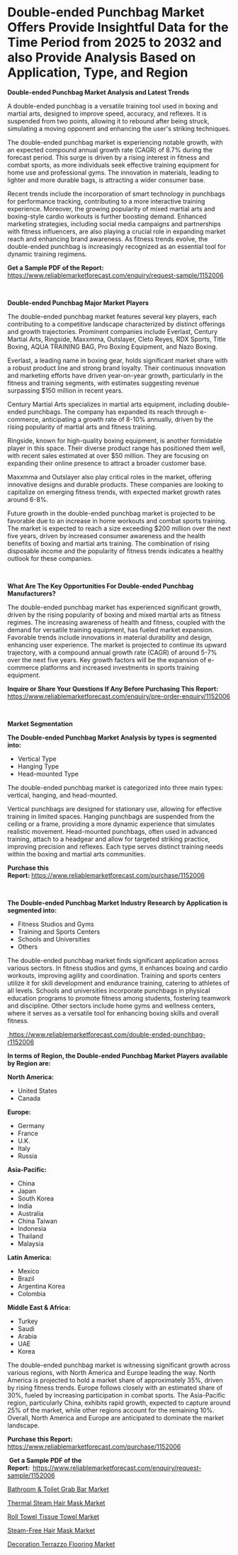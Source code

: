 <p><h1>Double-ended Punchbag Market Offers Provide Insightful Data for the Time Period from 2025 to 2032 and also Provide Analysis Based on Application, Type, and Region</h1></p><p><strong>Double-ended Punchbag Market Analysis and Latest Trends</strong></p>
<p><p>A double-ended punchbag is a versatile training tool used in boxing and martial arts, designed to improve speed, accuracy, and reflexes. It is suspended from two points, allowing it to rebound after being struck, simulating a moving opponent and enhancing the user's striking techniques.</p><p>The double-ended punchbag market is experiencing notable growth, with an expected compound annual growth rate (CAGR) of 8.7% during the forecast period. This surge is driven by a rising interest in fitness and combat sports, as more individuals seek effective training equipment for home use and professional gyms. The innovation in materials, leading to lighter and more durable bags, is attracting a wider consumer base. </p><p>Recent trends include the incorporation of smart technology in punchbags for performance tracking, contributing to a more interactive training experience. Moreover, the growing popularity of mixed martial arts and boxing-style cardio workouts is further boosting demand. Enhanced marketing strategies, including social media campaigns and partnerships with fitness influencers, are also playing a crucial role in expanding market reach and enhancing brand awareness. As fitness trends evolve, the double-ended punchbag is increasingly recognized as an essential tool for dynamic training regimens.</p></p>
<p><strong>Get a Sample PDF of the Report:&nbsp;</strong> <a href="https://www.reliablemarketforecast.com/enquiry/request-sample/1152006?utm_campaign=1169&utm_medium=2&utm_source=Github&utm_content=ia&utm_term=05042025&utm_id=double-ended-punchbag">https://www.reliablemarketforecast.com/enquiry/request-sample/1152006</a></p>
<p>&nbsp;</p>
<p><strong>Double-ended Punchbag Major Market Players</strong></p>
<p><p>The double-ended punchbag market features several key players, each contributing to a competitive landscape characterized by distinct offerings and growth trajectories. Prominent companies include Everlast, Century Martial Arts, Ringside, Maxxmma, Outslayer, Cleto Reyes, RDX Sports, Title Boxing, AQUA TRAINING BAG, Pro Boxing Equipment, and Nazo Boxing.</p><p>Everlast, a leading name in boxing gear, holds significant market share with a robust product line and strong brand loyalty. Their continuous innovation and marketing efforts have driven year-on-year growth, particularly in the fitness and training segments, with estimates suggesting revenue surpassing $150 million in recent years.</p><p>Century Martial Arts specializes in martial arts equipment, including double-ended punchbags. The company has expanded its reach through e-commerce, anticipating a growth rate of 8-10% annually, driven by the rising popularity of martial arts and fitness training.</p><p>Ringside, known for high-quality boxing equipment, is another formidable player in this space. Their diverse product range has positioned them well, with recent sales estimated at over $50 million. They are focusing on expanding their online presence to attract a broader customer base.</p><p>Maxxmma and Outslayer also play critical roles in the market, offering innovative designs and durable products. These companies are looking to capitalize on emerging fitness trends, with expected market growth rates around 6-8%.</p><p>Future growth in the double-ended punchbag market is projected to be favorable due to an increase in home workouts and combat sports training. The market is expected to reach a size exceeding $200 million over the next five years, driven by increased consumer awareness and the health benefits of boxing and martial arts training. The combination of rising disposable income and the popularity of fitness trends indicates a healthy outlook for these companies.</p></p>
<p>&nbsp;</p>
<p><strong>What Are The Key Opportunities For Double-ended Punchbag Manufacturers?</strong></p>
<p><p>The double-ended punchbag market has experienced significant growth, driven by the rising popularity of boxing and mixed martial arts as fitness regimes. The increasing awareness of health and fitness, coupled with the demand for versatile training equipment, has fueled market expansion. Favorable trends include innovations in material durability and design, enhancing user experience. The market is projected to continue its upward trajectory, with a compound annual growth rate (CAGR) of around 5-7% over the next five years. Key growth factors will be the expansion of e-commerce platforms and increased investments in sports training equipment.</p></p>
<p><strong>Inquire or Share Your Questions If Any Before Purchasing This Report:</strong> <a href="https://www.reliablemarketforecast.com/enquiry/pre-order-enquiry/1152006?utm_campaign=1169&utm_medium=2&utm_source=Github&utm_content=ia&utm_term=05042025&utm_id=double-ended-punchbag">https://www.reliablemarketforecast.com/enquiry/pre-order-enquiry/1152006</a></p>
<p>&nbsp;</p>
<p><strong>Market Segmentation</strong></p>
<p><strong>The Double-ended Punchbag Market Analysis by types is segmented into:</strong></p>
<p><ul><li>Vertical Type</li><li>Hanging Type</li><li>Head-mounted Type</li></ul></p>
<p><p>The double-ended punchbag market is categorized into three main types: vertical, hanging, and head-mounted. </p><p>Vertical punchbags are designed for stationary use, allowing for effective training in limited spaces. Hanging punchbags are suspended from the ceiling or a frame, providing a more dynamic experience that simulates realistic movement. Head-mounted punchbags, often used in advanced training, attach to a headgear and allow for targeted striking practice, improving precision and reflexes. Each type serves distinct training needs within the boxing and martial arts communities.</p></p>
<p><strong>Purchase this Report:&nbsp;</strong><a href="https://www.reliablemarketforecast.com/purchase/1152006?utm_campaign=1169&utm_medium=2&utm_source=Github&utm_content=ia&utm_term=05042025&utm_id=double-ended-punchbag">https://www.reliablemarketforecast.com/purchase/1152006</a></p>
<p>&nbsp;</p>
<p><strong>The Double-ended Punchbag Market Industry Research by Application is segmented into:</strong></p>
<p><ul><li>Fitness Studios and Gyms</li><li>Training and Sports Centers</li><li>Schools and Universities</li><li>Others</li></ul></p>
<p><p>The double-ended punchbag market finds significant application across various sectors. In fitness studios and gyms, it enhances boxing and cardio workouts, improving agility and coordination. Training and sports centers utilize it for skill development and endurance training, catering to athletes of all levels. Schools and universities incorporate punchbags in physical education programs to promote fitness among students, fostering teamwork and discipline. Other sectors include home gyms and wellness centers, where it serves as a versatile tool for enhancing boxing skills and overall fitness.</p></p>
<p><a href="https://www.reliablemarketforecast.com/double-ended-punchbag-r1152006?utm_campaign=1169&utm_medium=2&utm_source=Github&utm_content=ia&utm_term=05042025&utm_id=double-ended-punchbag">&nbsp;https://www.reliablemarketforecast.com/double-ended-punchbag-r1152006</a></p>
<p><strong>In terms of Region, the Double-ended Punchbag Market Players available by Region are:</strong></p>
<p>
    <p> <strong> North America: </strong>
        <ul>
            <li>United States</li>
            <li>Canada</li>
        </ul>
        </p> 
    <p> <strong> Europe: </strong>
        <ul>
            <li>Germany</li>
            <li>France</li>
            <li>U.K.</li>
            <li>Italy</li>
            <li>Russia</li>
        </ul>
        </p> 
    <p> <strong> Asia-Pacific: </strong>
        <ul>
            <li>China</li>
            <li>Japan</li>
            <li>South Korea</li>
            <li>India</li>
            <li>Australia</li>
            <li>China Taiwan</li>
            <li>Indonesia</li>
            <li>Thailand</li>
            <li>Malaysia</li>
        </ul>
        </p> 
    <p> <strong> Latin America: </strong>
        <ul>
            <li>Mexico</li>
            <li>Brazil</li>
            <li>Argentina Korea</li>
            <li>Colombia</li>
        </ul>
        </p> 
    <p> <strong> Middle East & Africa: </strong>
        <ul>
            <li>Turkey</li>
            <li>Saudi</li>
            <li>Arabia</li>
            <li>UAE</li>
            <li>Korea</li>
        </ul>
    </p>
    </p>
<p><p>The double-ended punchbag market is witnessing significant growth across various regions, with North America and Europe leading the way. North America is projected to hold a market share of approximately 35%, driven by rising fitness trends. Europe follows closely with an estimated share of 30%, fueled by increasing participation in combat sports. The Asia-Pacific region, particularly China, exhibits rapid growth, expected to capture around 25% of the market, while other regions account for the remaining 10%. Overall, North America and Europe are anticipated to dominate the market landscape.</p></p>
<p><strong>Purchase this Report: </strong><a href="https://www.reliablemarketforecast.com/purchase/1152006?utm_campaign=1169&utm_medium=2&utm_source=Github&utm_content=ia&utm_term=05042025&utm_id=double-ended-punchbag">https://www.reliablemarketforecast.com/purchase/1152006</a></p>
<p>&nbsp;<strong>Get a Sample PDF of the Report:&nbsp;&nbsp;</strong><a href="https://www.reliablemarketforecast.com/enquiry/request-sample/1152006?utm_campaign=1169&utm_medium=2&utm_source=Github&utm_content=ia&utm_term=05042025&utm_id=double-ended-punchbag">https://www.reliablemarketforecast.com/enquiry/request-sample/1152006</a></p>
<p><strong></strong></p>
<p><p><a href="https://github.com/payareganiou/Market-Research-Report-List-1/blob/main/bathroom-toilet-grab-bar-market.md?utm_campaign=1169&utm_medium=2&utm_source=Github&utm_content=ia&utm_term=05042025&utm_id=double-ended-punchbag">Bathroom & Toilet Grab Bar Market</a></p><p><a href="https://github.com/milievkulov/Market-Research-Report-List-1/blob/main/thermal-steam-hair-mask-market.md?utm_campaign=1169&utm_medium=2&utm_source=Github&utm_content=ia&utm_term=05042025&utm_id=double-ended-punchbag">Thermal Steam Hair Mask Market</a></p><p><a href="https://github.com/lontohhikma/Market-Research-Report-List-1/blob/main/roll-towel-tissue-towel-market.md?utm_campaign=1169&utm_medium=2&utm_source=Github&utm_content=ia&utm_term=05042025&utm_id=double-ended-punchbag">Roll Towel Tissue Towel Market</a></p><p><a href="https://github.com/enieyfabius/Market-Research-Report-List-1/blob/main/steam-free-hair-mask-market.md?utm_campaign=1169&utm_medium=2&utm_source=Github&utm_content=ia&utm_term=05042025&utm_id=double-ended-punchbag">Steam-Free Hair Mask Market</a></p><p><a href="https://github.com/steegeneat/Market-Research-Report-List-1/blob/main/decoration-terrazzo-flooring-market.md?utm_campaign=1169&utm_medium=2&utm_source=Github&utm_content=ia&utm_term=05042025&utm_id=double-ended-punchbag">Decoration Terrazzo Flooring Market</a></p></p>